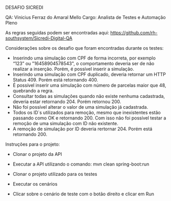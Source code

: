 DESAFIO SICREDI

QA: Vinicius Ferraz do Amaral Mello
Cargo: Analista de Testes e Automação Pleno


As regras seguidas podem ser encontradas aqui: https://github.com/rh-southsystem/Sicredi-Digital-QA

Considerações sobre os desafio que foram encontradas durante os testes:

- Inserindo uma simulação com CPF de forma incorreta, por exemplo “123” ou "16458904578543", o comportamento deveria ser de não realizar a inserção. Porém, é possível inserir a simulação.
- Inserindo uma simulação com CPF duplicado, deveria retornar um HTTP Status 409. Porém está retornando 400.
- É possível inserir uma simulação com número de parcelas maior que 48, quebrando a regra.
- Consultar todas as simulações quando não existe nenhuma cadastrada, deveria estar retornando 204. Porém retornou 200.
- Não foi possível alterar o valor de uma simulação já cadastrada.
- Todos os ID`s utilizados para remoção, mesmo que inexistentes estão passando como OK e retornando 200. Com isso não foi possível testar a remoção de uma simulação com ID não existente.
- A remoção de simulação por ID deveria rertornar 204. Porém está retornando 200.


Instruções para o projeto:

- Clonar o projeto da API
- Executar a API utilizando o comando: mvn clean spring-boot:run

- Clonar o projeto utilizado para os testes
- Executar os cenários
- Clicar sobre o cenário de teste com o botão direito e clicar em Run
